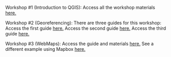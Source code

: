 Workshop #1 (Introduction to QGIS):
Access all the workshop materials [here.](https://www.dropbox.com/sh/67p71uiyy3gpois/AADhsEW1z1P6NZ82TiobZdECa?dl=0)

Workshop #2 (Georeferencing):
There are three guides for this workshop:
Access the first guide [here.](https://github.com/CenterForSpatialResearch/MappingForTheUrbanHumanities/blob/master/Tutorials/04_MakingData01.md)
Access the second guide [here.](https://github.com/CenterForSpatialResearch/MappingForTheUrbanHumanities/blob/master/Tutorials/05_MakingData02.md)
Access the third guide [here.](https://github.com/CenterForSpatialResearch/MappingForTheUrbanHumanities/blob/master/Tutorials/06_MakingData03.md)

Workshop #3 (WebMaps):
Access the guide and materials [here.](https://github.com/CenterForSpatialResearch/MappingForTheUrbanHumanities/blob/master/Tutorials/06_MakingData03.md) 
See a different example using Mapbox [here.](https://github.com/barnarderc/workshops/blob/master/Fall%202017/Bombay-Mumbai%20and%20its%20Imaginaries/example_SulochanaMap.html)

